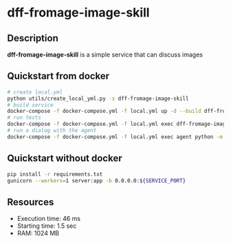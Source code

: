 # dff-fromage-image-skill

## Description

**dff-fromage-image-skill** is a simple service that can discuss images

## Quickstart from docker

```bash
# create local.yml
python utils/create_local_yml.py -s dff-fromage-image-skill
# build service
docker-compose -f docker-compose.yml -f local.yml up -d --build dff-fromage-image-skill
# run tests
docker-compose -f docker-compose.yml -f local.yml exec dff-fromage-image-skill bash test.sh
# run a dialog with the agent
docker-compose -f docker-compose.yml -f local.yml exec agent python -m deeppavlov_agent.run
```

## Quickstart without docker

```bash
pip install -r requirements.txt
gunicorn --workers=1 server:app -b 0.0.0.0:${SERVICE_PORT}
```

## Resources

* Execution time: 46 ms
* Starting time: 1.5 sec
* RAM: 1024 MB
